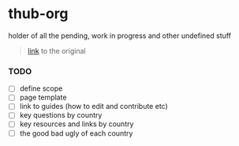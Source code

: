 # thub-org
holder of all the pending, work in progress and other undefined stuff
> [link](https://github.com/notakitty/thub) to the original

### TODO
* [ ] define scope
* [ ] page template
* [ ] link to guides (how to edit and contribute etc)
* [ ] key questions by country
* [ ] key resources and links by country
* [ ] the good bad ugly of each country
